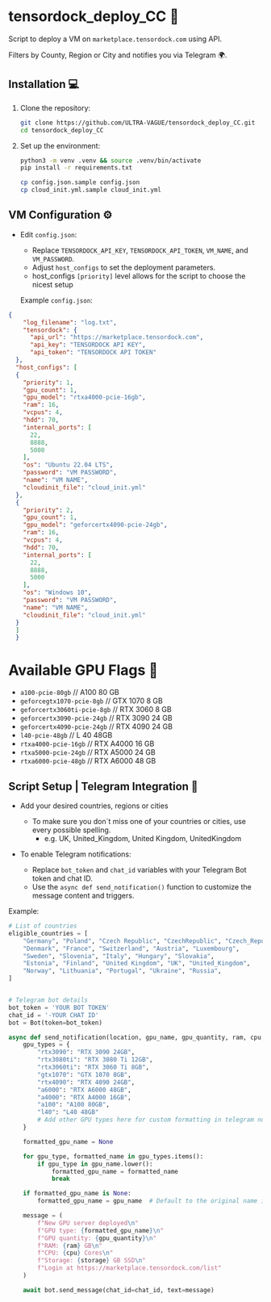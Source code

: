 # tensordock_deploy_CC 🚀

Script to deploy a VM on `marketplace.tensordock.com` using API.

Filters by County, Region or City and notifies you via Telegram 🌍.

## Installation 💻

1. Clone the repository:

    ```sh
    git clone https://github.com/ULTRA-VAGUE/tensordock_deploy_CC.git
    cd tensordock_deploy_CC
    ```

2. Set up the environment:

    ```sh
    python3 -m venv .venv && source .venv/bin/activate
    pip install -r requirements.txt

    cp config.json.sample config.json
    cp cloud_init.yml.sample cloud_init.yml
    ```

## VM Configuration ⚙️

- Edit `config.json`:
    - Replace `TENSORDOCK_API_KEY`, `TENSORDOCK_API_TOKEN`, `VM_NAME`, and `VM_PASSWORD`.
    - Adjust `host_configs` to set the deployment parameters.
    - host_configs `[priority]` level allows for the script to choose the nicest setup

    Example `config.json`:

```json
{
    "log_filename": "log.txt",
    "tensordock": {
      "api_url": "https://marketplace.tensordock.com",
      "api_key": "TENSORDOCK API KEY",
      "api_token": "TENSORDOCK API TOKEN"
  },
  "host_configs": [
  {
    "priority": 1,
    "gpu_count": 1,
    "gpu_model": "rtxa4000-pcie-16gb",
    "ram": 16,
    "vcpus": 4,
    "hdd": 70,
    "internal_ports": [
      22,
      8888,
      5000
    ],
    "os": "Ubuntu 22.04 LTS",
    "password": "VM PASSWORD",
    "name": "VM NAME",
    "cloudinit_file": "cloud_init.yml"
  },
  {
    "priority": 2,
    "gpu_count": 1,
    "gpu_model": "geforcertx4090-pcie-24gb",
    "ram": 16,
    "vcpus": 4,
    "hdd": 70,
    "internal_ports": [
      22,
      8888,
      5000
    ],
    "os": "Windows 10",
    "password": "VM PASSWORD",
    "name": "VM NAME",
    "cloudinit_file": "cloud_init.yml"
  }
  ]
  }
```

# Available GPU Flags 🚩

- `a100-pcie-80gb` // A100 80 GB
- `geforcegtx1070-pcie-8gb` // GTX 1070 8 GB
- `geforcertx3060ti-pcie-8gb` // RTX 3060 8 GB
- `geforcertx3090-pcie-24gb` // RTX 3090 24 GB
- `geforcertx4090-pcie-24gb` // RTX 4090 24 GB
- `l40-pcie-48gb` // L 40 48GB
- `rtxa4000-pcie-16gb` // RTX A4000 16 GB
- `rtxa5000-pcie-24gb` // RTX A5000 24 GB
- `rtxa6000-pcie-48gb` // RTX A6000 48 GB

## Script Setup | Telegram Integration 📲
- Add your desired countries, regions or cities
    - To make sure you don´t miss one of your countries or cities, use every possible spelling.
        - e.g.  UK, United_Kingdom, United Kingdom, UnitedKingdom
     

- To enable Telegram notifications:
    - Replace `bot_token` and `chat_id` variables with your Telegram Bot token and chat ID.
    - Use the `async def send_notification()` function to customize the message content and triggers.

Example:

```python
# List of countries
eligible_countries = [
    "Germany", "Poland", "Czech Republic", "CzechRepublic", "Czech_Republic", "Netherlands", "Belgium", 
    "Denmark", "France", "Switzerland", "Austria", "Luxembourg", 
    "Sweden", "Slovenia", "Italy", "Hungary", "Slovakia", 
    "Estonia", "Finland", "United Kingdom", "UK", "United_Kingdom", 
    "Norway", "Lithuania", "Portugal", "Ukraine", "Russia",
]


# Telegram bot details
bot_token = 'YOUR BOT TOKEN'
chat_id = '-YOUR CHAT ID'
bot = Bot(token=bot_token)

async def send_notification(location, gpu_name, gpu_quantity, ram, cpu, storage):
    gpu_types = {
        "rtx3090": "RTX 3090 24GB",
        "rtx3080ti": "RTX 3080 Ti 12GB",
        "rtx3060ti": "RTX 3060 Ti 8GB",
        "gtx1070": "GTX 1070 8GB",
        "rtx4090": "RTX 4090 24GB",
        "a6000": "RTX A6000 48GB",
        "a4000": "RTX A4000 16GB",
        "a100": "A100 80GB",
        "l40": "L40 48GB"
        # Add other GPU types here for custom formatting in telegram notification
    }

    formatted_gpu_name = None

    for gpu_type, formatted_name in gpu_types.items():
        if gpu_type in gpu_name.lower():
            formatted_gpu_name = formatted_name
            break

    if formatted_gpu_name is None:
        formatted_gpu_name = gpu_name  # Default to the original name if no match is found

    message = (
        f"New GPU server deployed\n"
        f"GPU type: {formatted_gpu_name}\n"
        f"GPU quantity: {gpu_quantity}\n"
        f"RAM: {ram} GB\n"
        f"CPU: {cpu} Cores\n"
        f"Storage: {storage} GB SSD\n"
        f"Login at https://marketplace.tensordock.com/list"
    )

    await bot.send_message(chat_id=chat_id, text=message)

